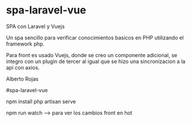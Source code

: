 # spa-laravel-vue
SPA con Laravel y Vuejs

Un spa sencillo para verificar conocimientos basicos en PHP utilizando el framework php.

Para front es usado Vuejs, donde se creo un componente adicional, se integro con un plugin de tercer al igual que se hizo una sincronizacion a la api con axios.

Alberto Rojas

#spa-laravel-vue

npm install
php artisan serve

npm run watch --> para ver los cambios front en hot
